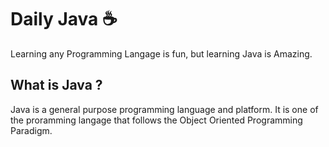 <h1>Daily Java &#9749</h1>

Learning any Programming Langage is fun, but learning Java is Amazing.

<h2>What is Java ?</h2>
<p> Java is a general purpose programming language and platform. It is one of the proramming langage that follows the Object Oriented Programming Paradigm. </p>
